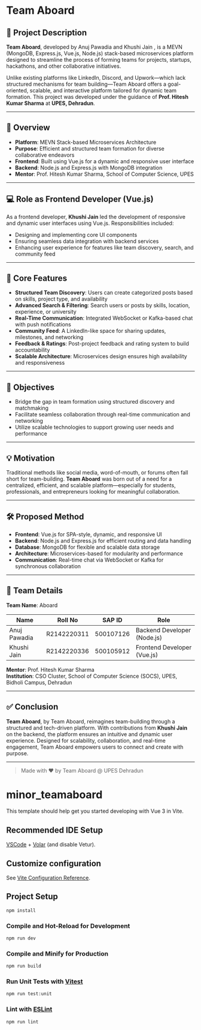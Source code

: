 # Team Aboard

## 🚀 Project Description
**Team Aboard**, developed by Anuj Pawadia and Khushi Jain , is a MEVN (MongoDB, Express.js, Vue.js, Node.js) stack-based microservices platform designed to streamline the process of forming teams for projects, startups, hackathons, and other collaborative initiatives.

Unlike existing platforms like LinkedIn, Discord, and Upwork—which lack structured mechanisms for team building—Team Aboard offers a goal-oriented, scalable, and interactive platform tailored for dynamic team formation. This project was developed under the guidance of **Prof. Hitesh Kumar Sharma** at **UPES, Dehradun**.

---

## 📌 Overview

- **Platform**: MEVN Stack-based Microservices Architecture  
- **Purpose**: Efficient and structured team formation for diverse collaborative endeavors  
- **Frontend**: Built using Vue.js for a dynamic and responsive user interface  
- **Backend**: Node.js and Express.js with MongoDB integration  
- **Mentor**: Prof. Hitesh Kumar Sharma, School of Computer Science, UPES

---

## 💻 Role as Frontend Developer (Vue.js)
As a frontend developer, **Khushi Jain** led the development of responsive and dynamic user interfaces using Vue.js. Responsibilities included:

- Designing and implementing core UI components
- Ensuring seamless data integration with backend services
- Enhancing user experience for features like team discovery, search, and community feed

---

## 🌟 Core Features

- **Structured Team Discovery**: Users can create categorized posts based on skills, project type, and availability
- **Advanced Search & Filtering**: Search users or posts by skills, location, experience, or university
- **Real-Time Communication**: Integrated WebSocket or Kafka-based chat with push notifications
- **Community Feed**: A LinkedIn-like space for sharing updates, milestones, and networking
- **Feedback & Ratings**: Post-project feedback and rating system to build accountability
- **Scalable Architecture**: Microservices design ensures high availability and responsiveness

---

## 🎯 Objectives

- Bridge the gap in team formation using structured discovery and matchmaking
- Facilitate seamless collaboration through real-time communication and networking
- Utilize scalable technologies to support growing user needs and performance

---

## 💡 Motivation
Traditional methods like social media, word-of-mouth, or forums often fall short for team-building. **Team Aboard** was born out of a need for a centralized, efficient, and scalable platform—especially for students, professionals, and entrepreneurs looking for meaningful collaboration.

---

## 🛠️ Proposed Method

- **Frontend**: Vue.js for SPA-style, dynamic, and responsive UI  
- **Backend**: Node.js and Express.js for efficient routing and data handling  
- **Database**: MongoDB for flexible and scalable data storage  
- **Architecture**: Microservices-based for modularity and performance  
- **Communication**: Real-time chat via WebSocket or Kafka for synchronous collaboration

---

## 👥 Team Details

**Team Name**: Aboard

| Name         | Roll No         | SAP ID     | Role                      |
|--------------|------------------|------------|---------------------------|
| Anuj Pawadia | R2142220311     | 500107126  | Backend Developer (Node.js)  |
| Khushi Jain  | R2142220336     | 500105912  | Frontend Developer (Vue.js) |

**Mentor**: Prof. Hitesh Kumar Sharma  
**Institution**: CSO Cluster, School of Computer Science (SOCS), UPES, Bidholi Campus, Dehradun

---

## ✅ Conclusion
**Team Aboard**, by Team Aboard, reimagines team-building through a structured and tech-driven platform. With contributions from **Khushi Jain** on the backend, the platform ensures an intuitive and dynamic user experience. Designed for scalability, collaboration, and real-time engagement, Team Aboard empowers users to connect and create with purpose.

---

> Made with ❤️ by Team Aboard @ UPES Dehradun



# minor_teamaboard

This template should help get you started developing with Vue 3 in Vite.

## Recommended IDE Setup

[VSCode](https://code.visualstudio.com/) + [Volar](https://marketplace.visualstudio.com/items?itemName=Vue.volar) (and disable Vetur).

## Customize configuration

See [Vite Configuration Reference](https://vite.dev/config/).

## Project Setup

```sh
npm install
```

### Compile and Hot-Reload for Development

```sh
npm run dev
```

### Compile and Minify for Production

```sh
npm run build
```

### Run Unit Tests with [Vitest](https://vitest.dev/)

```sh
npm run test:unit
```

### Lint with [ESLint](https://eslint.org/)

```sh
npm run lint
```
